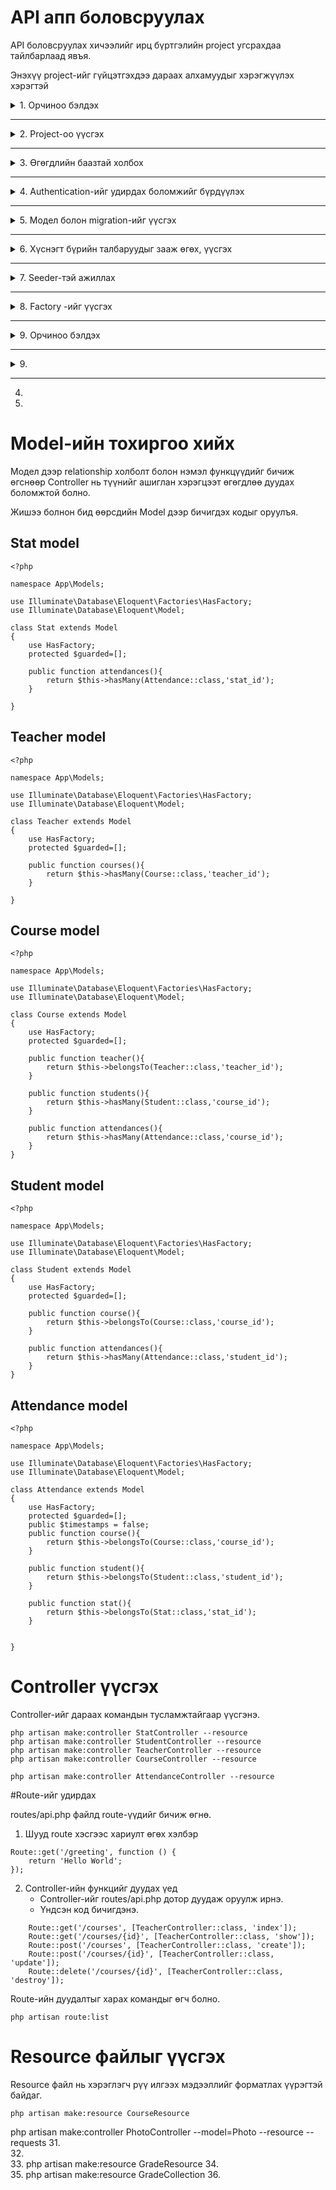 # API апп боловсруулах


API боловсруулах хичээлийг ирц бүртгэлийн project угсрахдаа тайлбарлаад явъя.

Энэхүү project-ийг гүйцэтгэхдээ дараах алхамуудыг хэрэгжүүлэх хэрэгтэй

<details>
<summary> 1. Орчиноо бэлдэх  </summary>

Project-ийг угсрахын тулд эхлээд орчиноо бүрдүүлсэн байх шаардлагатай.
php 8.1.10, mysql, git, commposer зэргийг ашиглахаар сонгож авсан.

Эдгээрийн хувилбарыг дараах командын тусламжтайгаар шалгаж болно.

php-ийн хувилбар
```
php --version
```

composer-ийн хувилбарыг шалгах

```
composer --version
```

git-ийн хувилбарыг шалгах

```
git --version
```
Мөн нэмэлэт байдлаар Laragon-ийг суулган ашиглаж болно.

Laragon-ийг суулгасан тохиолдолд php, composer, mysql гэх мэт програм хангамжууд нь давхар суулгагддаг.

Харин түүнийг  Virtual Environment дээр тохиргоо хийж public байдлаар ашиглах боломжийг бүрдүүлэх хэрэгтэй.



</details>

---


<details>
<summary> 2. Project-оо үүсгэх  </summary>

### Фолдер бэлдэх

Ер нь аливаа project-ийг үүсгэхдээ өөрийн 
Фолдер дотроо үүсгэж байх хэрэгтэй.

Одоо бид жишээ болгон өөрийн project-үүдийг үүсгэх apps нэртэй фолдер дотроо irts нэртэй project үүсгэе.
 Үүний тулд cmd-ийг ашиглан тухайн apps нэртэй фолдер дотроо очсон байх ёстой.

 фолдероо солихдоо cd дараах командыг ашиглаж болно. 

 ```
 cd apps
 ```


Project үүсгэх команд

```
composer create-project laravel/laravel irts
```

Тухайн project-оо ажиллуулж үзэх. Үүний тулд irts нэртэй фолдер дотроо шилжсэн байх ёстой.

Мөн VSCode ашиглаж байгаа бол тухайн irts нэртэй фолдерийг нээх ёстой. Гадна талын фолдер эсвэл дотор талын фолдерийг нээсэн тохиолдолд ажиллахгүй байх магадлалтай.

```
php artisan serve
```

</details>

---

<details>
<summary> 3. Өгөгдлийн баазтай холбох  </summary>

Project-ийг өгөгдлийн баазтай холбохын тулд:
1. mySql -ийг суулгасан байх ёстой бөгөөд mySql нь хэвийн ажиллаж байх ёстой.
2. .env файл дээр тохиргоо хийж өгөх ёстой. 

**Жишээ нь**
```
DB_CONNECTION=mysql
DB_HOST=127.0.0.1
DB_PORT=3306
DB_DATABASE=irts
DB_USERNAME=root
DB_PASSWORD=
```

Энэ хэсэгт Mysql -тэй холбогдох тохиргоог хийж хадгална.
</details>

---


<details>
<summary> 4. Authentication-ийг удирдах боломжийг бүрдүүлэх  </summary>

Нэвтрэх, хамгаалалтын нэмэл санг суулгах

```
composer require laravel/breeze --dev
```

Прожект-д цаанаасаа бичигдсэн кодыг нэмж өгөх

```
php artisan breeze:install
```
</details>

---


<details>
<summary> 5. Модел болон migration-ийг үүсгэх  </summary>

Migration нь өгөгдлийн баазад үүсгэх хүснэгт болон тэдгээрийн хоорондын relationship холболтыг зохион байгуулах боломжийг олгодог.

Мөн Relationship холболтыг удирдахын тулд Migration файлыг үүсгэх дараалал нь маш чухал байдаг. Иймд бид дараах байдлаар ажиллуулъя.

```
php artisan make:model Stat
php artisan make:model Teacher
php artisan make:model Course 
php artisan make:model Student 
php artisan make:model Attendance 
```

Мөн migration-ийг үүсгэхдээ тухайн migration-ий Модел -ийг нь хамтад нь үүсгэх боломжтой байдаг.

Тэгэхээр бид дээрх кодыг ажиллуулахгүйгээр хамтад нь дараах кодын тусламжтайгаар үүсгээд явъя.


```
php artisan make:model Stat -m
php artisan make:model Teacher -m
php artisan make:model Course -m
php artisan make:model Student -m
php artisan make:model Attendance -m
```
Дээрх командыг ажиллуулснаар Stat, Teacher, Course, Student, Attendance -ийн тус бүр migration болон Model-ийн нийт 10 файл үүснэ. 

Эхлээд бид Migration файлтай ажиллана. Дараа нь бид үүссэн Model-уудтай ажиллана.

</details>

---


<details>
<summary> 6. Хүснэгт бүрийн талбаруудыг зааж өгөх, үүсгэх  </summary>

Үүссэн Migration файлд хүснэгтийн багануудыг зааж өгнө.

### Stat migration
```
    $table->id();
    $table->string('name');
    $table->string('abr');
```

### Teacher migration
```
    $table->id();
    $table->string('firstName');
    $table->string('lastName');
    $table->string('gender');
    $table->string('phoneNumber');
    $table->string('lesson');
```

### Course migration
```
    $table->id();
    $table->unsignedBigInteger('teacher_id')->index();
    $table->integer('grade');
    $table->string('group');
    $table->string('YearLesson');
    $table->boolean('isActive');
    

    $table->foreign('teacher_id')->references('id')->on('teachers')->cascadeOnDelete();
```


### Student migration
```
    $table->id();
    $table->unsignedBigInteger('course_id')->index();
    $table->string('firstName');
    $table->string('lastName');
    $table->string('gender');
    $table->string('phoneNumber');
    $table->string('RD');
    $table->boolean('isActive');


    $table->foreign('course_id')->references('id')->on('courses')->cascadeOnDelete();
```


### Attendance migration
```
    $table->id();
    $table->unsignedBigInteger('course_id')->index();
    $table->unsignedBigInteger('student_id')->index();
    $table->unsignedBigInteger('stat_id')->index();
    $table->date('adate');
    $table->timestamps();


    $table->foreign('course_id')->references('id')->on('courses')->cascadeOnDelete();
    $table->foreign('student_id')->references('id')->on('students')->cascadeOnDelete();
    $table->foreign('stat_id')->references('id')->on('stats')->cascadeOnDelete();
```

Migration файлд бичигдсэн командын тусламжтайгаар өгөгдлийн бааз (mysql) руу хүснэгтүүдийг үүсгэхдээ дараах командыг ашиглна.

Баазад өмнө нь хүснэгт үүсээгүй байгаа бол migration -ийн тусламжтайгаар хүснэгт үүсгэхдээ дараах командыг ашиглаж болно.

```
php artisan migrate
```

Хэрвээ хуучин хүснэгтүүдээ устгаж шинээр үүсгэхдээ дараах командыг ашиглаж болно.

```
php artisan migrate:refresh
```

### Анхаар!!!

migration хийх үед алдаа гарсан бол дараах командуудын тусламжтайгаар засварлаж болно.


```
composer dump-autoload
```

Migration хийсэн үйлдлийг буцаах үүрэгтэй

```
php artisan migrate:rollback
```

Сүүлийн k ш migration үйлдлийг буцаах

```
php artisan migrate:rollback --step=5
```

Бусад хэлбэрүүд

```
php artisan migrate:rollback --pretend
php artisan migrate:reset
```


</details>

---


<details>
<summary> 7. Seeder-тэй ажиллах </summary>

Seeder нь өгөгдлийн бааз руу өгөгдсөн загвар дата-г оруулах үүрэгтэй байдаг. Энэхүү загвар өгөгдлийг оруулахдаа эхлээд Seeder файлыг үүсгэх ёстой бөгөөд дотор нь өгөгдлүүдээ оруулж хадгалсан байх ёстой.

### Seeder файлыг үүсгэх 

Seeder файлуудыг дараах командын тусламжтайгаар үүсгэнэ.

```
php artisan make:seeder StatSeeder
php artisan make:seeder TeacherSeeder
php artisan make:seeder CourseSeeder

php artisan make:seeder StudentSeeder
php artisan make:seeder AttendanceSeeder
```

Үүссэн файлд хүснэгтэд оруулах өгөгдлийг бичиж хадгалах ёстой.

Жишээ болгон Stat, Teacher, Course Seeder-ийн кодыг авч үзье.

```
<?php

namespace Database\Seeders;

use Illuminate\Database\Console\Seeds\WithoutModelEvents;
use Illuminate\Database\Seeder;
use DB;
class StatSeeder extends Seeder
{
    /**
     * Run the database seeds.
     */
    public function run(): void
    {
        DB::table('stats')->delete();
        $datas = [
            ['id' => 1, 'name' => 'Ирсэн', 'abr' => 'и'],
            ['id' => 2, 'name' => 'Чөлөөтэй', 'abr' => 'ч'],
            ['id' => 3, 'name' => 'Өвчтэй', 'abr' => 'ө'],
            ['id' => 4, 'name' => 'Тасалсан', 'abr' => 'т'],
        ];
        DB::table('stats')->insert($datas);
    }
}

```

### Анхаарах зүйл!!! 

DB -ийг ашиглаж байгаа учир DB-ийг Seeder файл дотор import хийж оруулах ёстой.

```
use DB;
```

Үүнтэй ижил зарчимаар Teacher болон Course-ийг өгөгдлийг бичнэ. Жишээ болнон гол хэсгийг авч үзье.

### TeacherSeeder 

TeacherSeeder-д нэмэх кодыг доор харуулав. Мөн энэ файлд use DB; -ийг мөн нэмэх ёстой гэдгийг анхаарах хэрэгтэй.

```
        DB::table('teachers')->delete();
        $datas = [
            ['id' => 20200101, 'firstName' => 'Дүгэрсүрэн', 'lastName' => 'Б', 'gender' => 'эрэгтэй', 'phoneNumber' => '999', 'lesson' => 'Мэдээлэлзүй'],
            ['id' => 20200102, 'firstName' => 'Баасандорж', 'lastName' => 'Б', 'gender' => 'эрэгтэй', 'phoneNumber' => '8888', 'lesson' => 'Мэдээлэлзүй'],
            ['id' => 20200103, 'firstName' => 'Мөнхбаяр', 'lastName' => 'Б', 'gender' => 'эрэгтэй', 'phoneNumber' => '999', 'lesson' => 'Мэдээлэлзүй'],
            ['id' => 20200104, 'firstName' => 'Ариунсарнай', 'lastName' => 'Б', 'gender' => 'эрэгтэй', 'phoneNumber' => '8888', 'lesson' => 'Мэдээлэлзүй'],
            ['id' => 20200105, 'firstName' => 'Сайнбуян', 'lastName' => 'Б', 'gender' => 'эрэгтэй', 'phoneNumber' => '999', 'lesson' => 'Мэдээлэлзүй'],
            ['id' => 20200106, 'firstName' => 'Хулан', 'lastName' => 'Б', 'gender' => 'эрэгтэй', 'phoneNumber' => '8888', 'lesson' => 'Монгол хэл'],
            ['id' => 20200107, 'firstName' => 'Буяндэлгэр', 'lastName' => 'Б', 'gender' => 'эрэгтэй', 'phoneNumber' => '8888', 'lesson' => 'Монгол хэл'],
        ];
        DB::table('teachers')->insert($datas);

```

### CourseSeeder 

CourseSeeder-д нэмэх кодыг доор харуулав. Мөн энэ файлд use DB; -ийг мөн нэмэх ёстой гэдгийг анхаарах хэрэгтэй.

```
        DB::table('courses')->delete();
        $datas = [
            ['id' => 1, 'teacher_id' => 20200101,'grade' => 12 , 'group' => 'А', 'YearLesson' => '2024-2025', 'isActive' => true],
            ['id' => 2, 'teacher_id' => 20200102,'grade' => 11 , 'group' => 'А', 'YearLesson' => '2024-2025', 'isActive' => true],
            ['id' => 3, 'teacher_id' => 20200103,'grade' => 10 , 'group' => 'А', 'YearLesson' => '2024-2025', 'isActive' => true],
            ['id' => 4, 'teacher_id' => 20200104,'grade' => 9 , 'group' => 'А', 'YearLesson' => '2024-2025', 'isActive' => true],
            ['id' => 5, 'teacher_id' => 20200105,'grade' => 8 , 'group' => 'А', 'YearLesson' => '2024-2025', 'isActive' => true],
            ['id' => 6, 'teacher_id' => 20200106,'grade' => 7, 'group' => 'А', 'YearLesson' => '2024-2025', 'isActive' => true],
            ['id' => 7, 'teacher_id' => 20200107,'grade' => 7 , 'group' => 'Б', 'YearLesson' => '2024-2025', 'isActive' => true],
        ];
        DB::table('courses')->insert($datas);
```

Энд бичигдсэн өгөгдлийн дангаар нь ажиллуулахдаа дараах командыг өгөх хэрэгтэй болдог.

StatSeeder-ийг ажиллуулж Stat хүснэгтэд өгөгдлүүдийг оруулахдаа дараах команыг ашиглана.

```
php artisan db:seed --class=StatSeeder
```

TeacherSeeder-ийг ажиллуулж Teacher хүснэгтэд өгөгдлүүдийг оруулахдаа дараах команыг ашиглана.

```
php artisan db:seed --class=TeacherSeeder
```

CourseSeeder-ийг ажиллуулж Course хүснэгтэд өгөгдлүүдийг оруулахдаа дараах команыг ашиглана.

```
php artisan db:seed --class=CoursetSeeder
```

## Даалгавар 1

Таны даалгавар бол үлдсэн StudentSeeder, AttendanceSeeder гэсэн 2 Seeder-ийг үүсгэж оруулах тогтмол өгөгдлийг нэмж ажиллуулах

## Seeder -үүдийг нэгтгэх

Seeder бүрийн кодыг тус бүрд нь ажиллуулахгүйгээр нэг Seeder дуудаж бүгдийг нь зэрэг ажиллуулах боломжтой байдаг. Үүний тулд уг Seeder файлуудыг DatabaseSeeder дотор бичиж өгөөд дуудах боломжтой байдаг. Ийм кодыг авч үзье.


Жишээ болгон StatSeeder-ийн кодыг оруулж байна.

DatabaseSeeder файл дотрох код

```
<?php

namespace Database\Seeders;

// use Illuminate\Database\Console\Seeds\WithoutModelEvents;
use Illuminate\Database\Seeder;

class DatabaseSeeder extends Seeder
{
    /**
     * Seed the application's database.
     */
    public function run(): void
    {
        // call All seeder 
        $this->call([
            StatSeeder::class,
            TeacherSeeder::class,
            CourseSeeder::class,
        ]);        
    }
}

```
Уг кодыг бичсний дараар дараах нэг командын тусламжтайгаар 3 seeder файлын өгөгдлийн нэг дор оруулах боломжой болж байна.

```
php artisan db:seed
```

## Даалгавар 2

Та нэмэлтээр бичсэн 2 Seeder файлаа мөн энд байгаа DatabaseSeeder файлд нэмж оруулан дуудах боломжийг бүрдүүлэх. Дараа нь нэг дуудалтаар ажиллаж байгаа эсэхийг шалгаж үзээрэй.


## Нэмэлт мэдээлэл

Мөн DatabaseSeeder файлыг үүсгэчихсэн тохиолдодл өгөгдлийн бааз руу хүснэгтийг үүсгэчихээд DatabaseSeeder файлыг мөн давхар ажиллуулахдаа дараах командыг ажиллуулж болно.

```
php artisan migrate:refresh --seed
```


</details>

---


<details>
<summary> 8. Factory -ийг үүсгэх  </summary>

Facroty команд нь тэст хийхэд зориулагдсан бөгөөд өгөгдлийн сан дахь тухайн хүснэгт рүү санамсаргүйгээр олон тооны өгөгдлийг үүсгэж оруулах боломжийг олгож өгдөг.

Тэгэхээр олон өгөгдөл оруулан тест хийх шаардлагатай өгөгдөл дээр ашиглавал илүү тохиромжтой байдаг. Жишээ нь Stat хүснэгт нь олон тооны өгөгдөл оруулах шаардлагагүй учир StatSeeder-ийн тусламжтайгаар өгөгдлүүдээ оруулж өгөх нь тохиромжтой.

Харин Course хүснэгт ч гэсэн CourseSeeder-ийн тусламжтайгаар өгөгдлүүдээ оруулж болох юм. Гэсэн хэдий ч бид Seeder болон Factory гэсэн 2 хэлбэрээр тестлэх дата-г оруулсан ч болно. Иймд туршилт байдлаар CourseFactory-ийг үүсгэж туршиж үзье.

CourseFactory-ийг үүсгэхдээ дараах командыг өгдөг.


```
php artisan make:factory CourseFactory
```

Үүсгэсэн CourseFactory дотроо хүснэгт рүү санамсаргүйгээр оруулах утгуудыг тодорхойлж өгөх. 

жишээ нь:


```
<?php

namespace Database\Factories;

use Illuminate\Database\Eloquent\Factories\Factory;

/**
 * @extends \Illuminate\Database\Eloquent\Factories\Factory<\App\Models\Course>
 */
class CourseFactory extends Factory
{
    /**
     * Define the model's default state.
     *
     * @return array<string, mixed>
     */
    public function definition(): array
    {
        return [
            'teacher_id' => $this->faker->numberBetween($min=20200101, $max=20200107),
            'grade' => $this->faker->numberBetween($min=1, $max=13),
            'group' => $this->faker->randomElement(['А', 'Б', 'В', 'Г', 'Д', 'Е', 'Ё', 'Ж', 'З']),
            'YearLesson' =>$this->faker->randomElement(['2023-2024', '2022-2023', '2021-2022', '2020-2021']),// $this->faker->sentence(1),
            'isActive' => $this->faker->boolean(),
        ];
    }
}

```




</details>

---


<details>
<summary> 9. Орчиноо бэлдэх  </summary>

</details>

---


<details>
<summary> 9.  </summary>

</details>

---


4.	

5.	










# Model-ийн тохиргоо хийх

Модел дээр relationship холболт болон нэмэл функцүүдийг бичиж өгснөөр Controller нь түүнийг ашиглан хэрэгцээт өгөгдлөө дуудах боломжтой болно.

Жишээ болнон бид өөрсдийн Model дээр бичигдэх кодыг оруулъя.

## Stat model

```
<?php

namespace App\Models;

use Illuminate\Database\Eloquent\Factories\HasFactory;
use Illuminate\Database\Eloquent\Model;

class Stat extends Model
{
    use HasFactory;
    protected $guarded=[];
 
    public function attendances(){
        return $this->hasMany(Attendance::class,'stat_id');
    }

}

```


## Teacher model

```
<?php

namespace App\Models;

use Illuminate\Database\Eloquent\Factories\HasFactory;
use Illuminate\Database\Eloquent\Model;

class Teacher extends Model
{
    use HasFactory;
    protected $guarded=[];

    public function courses(){
        return $this->hasMany(Course::class,'teacher_id');
    }

}

```

## Course model

```
<?php

namespace App\Models;

use Illuminate\Database\Eloquent\Factories\HasFactory;
use Illuminate\Database\Eloquent\Model;

class Course extends Model
{
    use HasFactory;
    protected $guarded=[];
 
    public function teacher(){
        return $this->belongsTo(Teacher::class,'teacher_id');
    }
 
    public function students(){
        return $this->hasMany(Student::class,'course_id');
    }
 
    public function attendances(){
        return $this->hasMany(Attendance::class,'course_id');
    }
}

```

## Student model

```
<?php

namespace App\Models;

use Illuminate\Database\Eloquent\Factories\HasFactory;
use Illuminate\Database\Eloquent\Model;

class Student extends Model
{
    use HasFactory;
    protected $guarded=[];

    public function course(){
        return $this->belongsTo(Course::class,'course_id');
    }
 
    public function attendances(){
        return $this->hasMany(Attendance::class,'student_id');
    }
}

```

## Attendance model

```
<?php

namespace App\Models;

use Illuminate\Database\Eloquent\Factories\HasFactory;
use Illuminate\Database\Eloquent\Model;

class Attendance extends Model
{
    use HasFactory;
    protected $guarded=[];
    public $timestamps = false;
    public function course(){
        return $this->belongsTo(Course::class,'course_id');
    }

    public function student(){
        return $this->belongsTo(Student::class,'student_id');
    }

    public function stat(){
        return $this->belongsTo(Stat::class,'stat_id');
    }
 
    
}

```


# Controller үүсгэх

Controller-ийг дараах командын тусламжтайгаар үүсгэнэ.

```
php artisan make:controller StatController --resource
php artisan make:controller StudentController --resource
php artisan make:controller TeacherController --resource
php artisan make:controller CourseController --resource

php artisan make:controller AttendanceController --resource
```

#Route-ийг удирдах

routes/api.php файлд route-үүдийг бичиж өгнө.

1. Шууд route хэсгээс хариулт өгөх хэлбэр

```
Route::get('/greeting', function () {
    return 'Hello World';
});
```
2. Controller-ийн функцийг дуудах үед 
   * Controller-ийг routes/api.php дотор дуудаж оруулж ирнэ.
   * Үндсэн код бичигдэнэ.


```
    Route::get('/courses', [TeacherController::class, 'index']);
    Route::get('/courses/{id}', [TeacherController::class, 'show']);
    Route::post('/courses', [TeacherController::class, 'create']);
    Route::post('/courses/{id}', [TeacherController::class, 'update']);
    Route::delete('/courses/{id}', [TeacherController::class, 'destroy']);
```
Route-ийн дуудалтыг харах командыг өгч болно.

```
php artisan route:list
```

# Resource файлыг үүсгэх

Resource файл нь хэрэглэгч рүү илгээх мэдээллийг форматлах үүрэгтэй байдаг.

```
php artisan make:resource CourseResource 
```

php artisan make:controller PhotoController --model=Photo --resource --requests
31.	 
32.	 
33.	php artisan make:resource GradeResource
34.	 
35.	php artisan make:resource GradeCollection
36.	
